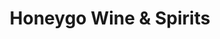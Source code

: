 ---
title: "Honeygo Wine & Spirits"
url: /perry-hall/honeygo-wine-und-spirits/
shop: Spirituosen
---
